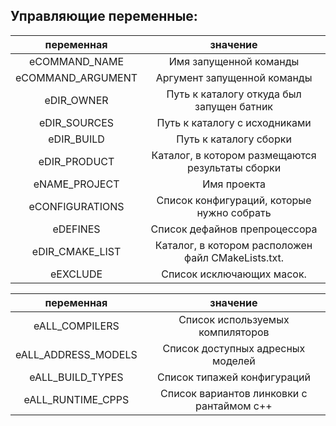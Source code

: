 ﻿
Управляющие переменные:
-----------------------

|    переменная       |                      значение                      |
|:-------------------:|:--------------------------------------------------:|
| eCOMMAND_NAME       | Имя запущенной команды                             |
| eCOMMAND_ARGUMENT   | Аргумент запущенной команды                        |
| eDIR_OWNER          | Путь к каталогу откуда был запущен батник          |
| eDIR_SOURCES        | Путь к каталогу с исходниками                      |
| eDIR_BUILD          | Путь к каталогу сборки                             |
| eDIR_PRODUCT        | Каталог, в котором размещаются результаты сборки   |
| eNAME_PROJECT       | Имя проекта                                        |
| eCONFIGURATIONS     | Список конфигураций, которые нужно собрать         |
| eDEFINES            | Список дефайнов препроцессора                      |
| eDIR_CMAKE_LIST     | Каталог, в котором расположен файл CMakeLists.txt. |
| eEXCLUDE            | Список исключающих масок.                          |

|    переменная       |                      значение                      |
|:-------------------:|:--------------------------------------------------:|
| eALL_COMPILERS      | Список используемых компиляторов                   |
| eALL_ADDRESS_MODELS | Список доступных адресных моделей                  |
| eALL_BUILD_TYPES    | Список типажей конфигураций                        |
| eALL_RUNTIME_CPPS   | Список вариантов линковки с рантаймом с++          |


